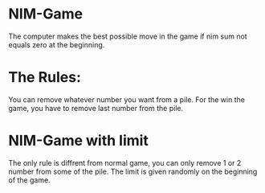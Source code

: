 # NIM-Game
The computer makes the best possible move in the game if nim sum not equals zero at the beginning.
# The Rules:
You can remove whatever number you want from a pile.
For the win the game, you have to remove last number from the pile.

# NIM-Game with limit
The only rule is diffrent from normal game, you can only remove 1 or 2 number from some of the pile. 
The limit is given randomly on the beginning of the game.
